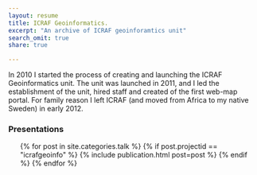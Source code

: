 ```yaml
---
layout: resume
title: ICRAF Geoinformatics.
excerpt: "An archive of ICRAF geoinforamtics unit"
search_omit: true
share: true

---
```

In 2010 I started the process of creating and launching the ICRAF Geoinformatics unit. The unit was launched in 2011, and I led the establishment of the unit, hired staff and created of the first web-map portal. For family reason I left ICRAF (and moved from Africa to my native Sweden) in early 2012.

### Presentations

<ul class="post-list">
{% for post in site.categories.talk %}
  {% if post.projectid == "icrafgeoinfo" %}
    {% include publication.html post=post %}
  {% endif %}
{% endfor %}
</ul>

